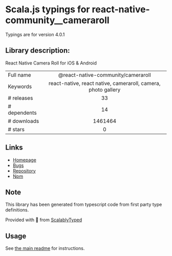 
# Scala.js typings for react-native-community__cameraroll

Typings are for version 4.0.1

## Library description:
React Native Camera Roll for iOS & Android

|                    |                 |
| ------------------ | :-------------: |
| Full name          | @react-native-community/cameraroll |
| Keywords           | react-native, react native, cameraroll, camera, photo gallery |
| # releases         | 33 |
| # dependents       | 14 |
| # downloads        | 1461464 |
| # stars            | 0 |

## Links
- [Homepage](https://github.com/react-native-community/react-native-cameraroll#readme)
- [Bugs](https://github.com/react-native-community/react-native-cameraroll/issues)
- [Repository](https://github.com/react-native-community/react-native-cameraroll)
- [Npm](https://www.npmjs.com/package/%40react-native-community%2Fcameraroll)
    


## Note
This library has been generated from typescript code from first party type definitions.

Provided with :purple_heart: from [ScalablyTyped](https://github.com/oyvindberg/ScalablyTyped)

## Usage
See [the main readme](../../readme.md) for instructions.


